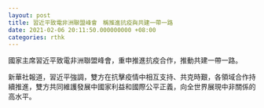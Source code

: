 ```yaml
---
layout: post
title: 習近平致電非洲聯盟峰會　稱推進抗疫與共建一帶一路
date: 2021-02-06 20:11:50.000000000 +08:00
categories: rthk
---
```


國家主席習近平致電非洲聯盟峰會，重申推進抗疫合作，推動共建一帶一路。

新華社報道，習近平強調，雙方在抗擊疫情中相互支持、共克時艱，各領域合作持續推進，雙方共同維護發展中國家利益和國際公平正義，向全世界展現中非關係的高水平。
